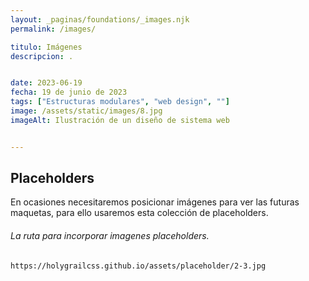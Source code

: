 ```yaml
---
layout: _paginas/foundations/_images.njk
permalink: /images/

titulo: Imágenes
descripcion: .


date: 2023-06-19
fecha: 19 de junio de 2023
tags: ["Estructuras modulares", "web design", ""]
image: /assets/static/images/8.jpg
imageAlt: Ilustración de un diseño de sistema web


---
```




## Placeholders
En ocasiones necesitaremos posicionar imágenes para ver las futuras maquetas, para ello usaremos esta colección de placeholders.

###### La ruta para incorporar imagenes placeholders.



```
https://holygrailcss.github.io/assets/placeholder/2-3.jpg
```




